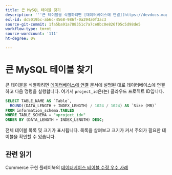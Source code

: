 ```yaml
---
title: 큰 MySQL 테이블 찾기
description: '''큰 테이블을 식별하려면 [데이터베이스에 연결](https://devdocs.magento.com/cloud/project/project-conf-files_services-mysql.html#connect-to-the-database) 문서에 설명된 대로 데이터베이스에 연결하고 다음 명령을 실행합니다. 여기서 ''project_id''는 클라우드 프로젝트 ID입니다.'''
exl-id: dc5019bc-ab6c-4568-986f-0a294a0f3ac3
source-git-commit: 1fa5ba91a788351c7a7ce8bc0e826f05c5d98de5
workflow-type: tm+mt
source-wordcount: '111'
ht-degree: 0%

---
```


# 큰 MySQL 테이블 찾기

큰 테이블을 식별하려면 [데이터베이스에 연결](https://devdocs.magento.com/cloud/project/project-conf-files_services-mysql.html#connect-to-the-database) 문서에 설명된 대로 데이터베이스에 연결하고 다음 명령을 실행합니다. 여기서 `project_id`은(는) 클라우드 프로젝트 ID입니다.

```sql
SELECT TABLE_NAME AS `Table`,
  ROUND((DATA_LENGTH + INDEX_LENGTH) / 1024 / 1024) AS `Size (MB)`
FROM information_schema.TABLES
WHERE TABLE_SCHEMA = "<project_id>"
ORDER BY (DATA_LENGTH + INDEX_LENGTH) DESC;
```

전체 테이블 목록 및 크기가 표시됩니다. 목록을 살펴보고 크기가 커서 주의가 필요한 테이블을 확인할 수 있습니다.

## 관련 읽기

Commerce 구현 플레이북의 [데이터베이스 테이블 수정 우수 사례](https://experienceleague.adobe.com/en/docs/commerce-operations/implementation-playbook/best-practices/development/modifying-core-and-third-party-tables#why-adobe-recommends-avoiding-modifications)
